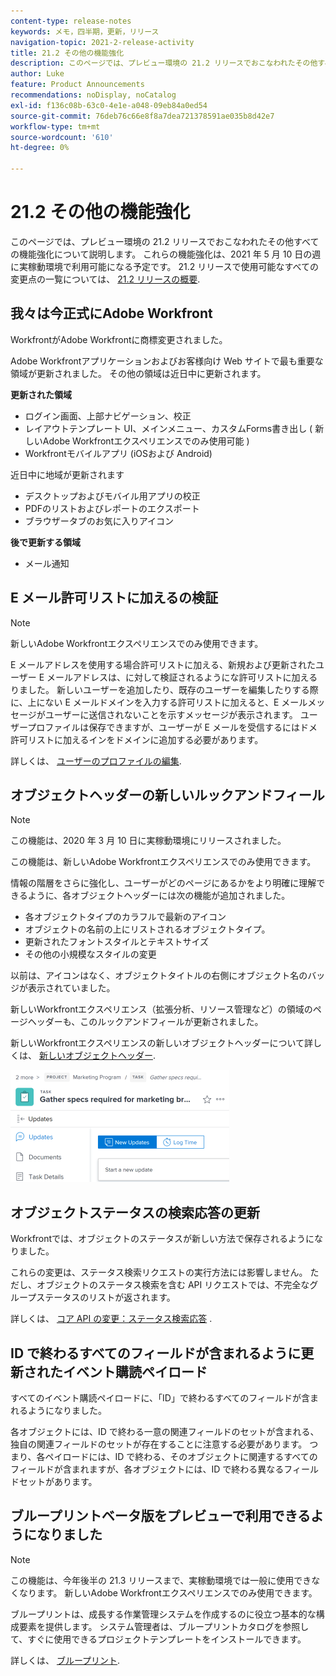 ```yaml
---
content-type: release-notes
keywords: メモ，四半期，更新，リリース
navigation-topic: 2021-2-release-activity
title: 21.2 その他の機能強化
description: このページでは、プレビュー環境の 21.2 リリースでおこなわれたその他すべての機能強化について説明します。 これらの機能強化は、2021 年 5 月 10 日の週に実稼動環境で利用可能になる予定です。 21.2 リリースで使用できるすべての変更点の一覧については、 21.2 リリースの概要を参照してください。
author: Luke
feature: Product Announcements
recommendations: noDisplay, noCatalog
exl-id: f136c08b-63c0-4e1e-a048-09eb84a0ed54
source-git-commit: 76deb76c66e8f8a7dea721378591ae035b8d42e7
workflow-type: tm+mt
source-wordcount: '610'
ht-degree: 0%

---
```


# 21.2 その他の機能強化

このページでは、プレビュー環境の 21.2 リリースでおこなわれたその他すべての機能強化について説明します。 これらの機能強化は、2021 年 5 月 10 日の週に実稼動環境で利用可能になる予定です。 21.2 リリースで使用可能なすべての変更点の一覧については、 [21.2 リリースの概要](../../../product-announcements/product-releases/21.2-release-activity/21-2-release-overview.md).

## 我々は今正式にAdobe Workfront

WorkfrontがAdobe Workfrontに商標変更されました。

Adobe Workfrontアプリケーションおよびお客様向け Web サイトで最も重要な領域が更新されました。 その他の領域は近日中に更新されます。

**更新された領域**

* ログイン画面、上部ナビゲーション、校正
* レイアウトテンプレート UI、メインメニュー、カスタムForms書き出し ( 新しいAdobe Workfrontエクスペリエンスでのみ使用可能 )
* Workfrontモバイルアプリ (iOSおよび Android)

近日中に地域が更新されます

* デスクトップおよびモバイル用アプリの校正
* PDFのリストおよびレポートのエクスポート
* ブラウザータブのお気に入りアイコン

**後で更新する領域**

* メール通知

## E メール許可リストに加えるの検証

>[!NOTE]
>
>新しいAdobe Workfrontエクスペリエンスでのみ使用できます。

E メールアドレスを使用する場合許可リストに加える、新規および更新されたユーザー E メールアドレスは、に対して検証されるようにな許可リストに加えるりました。 新しいユーザーを追加したり、既存のユーザーを編集したりする際に、上にない E メールドメインを入力する許可リストに加えると、E メールメッセージがユーザーに送信されないことを示すメッセージが表示されます。 ユーザープロファイルは保存できますが、ユーザーが E メールを受信するにはドメ許可リストに加えるインをドメインに追加する必要があります。

詳しくは、 [ユーザーのプロファイルの編集](../../../administration-and-setup/add-users/create-and-manage-users/edit-a-users-profile.md).

## オブジェクトヘッダーの新しいルックアンドフィール

>[!NOTE]
>
>この機能は、2020 年 3 月 10 日に実稼動環境にリリースされました。
>
>この機能は、新しいAdobe Workfrontエクスペリエンスでのみ使用できます。

情報の階層をさらに強化し、ユーザーがどのページにあるかをより明確に理解できるように、各オブジェクトヘッダーには次の機能が追加されました。

* 各オブジェクトタイプのカラフルで最新のアイコン
* オブジェクトの名前の上にリストされるオブジェクトタイプ。
* 更新されたフォントスタイルとテキストサイズ
* その他の小規模なスタイルの変更

以前は、アイコンはなく、オブジェクトタイトルの右側にオブジェクト名のバッジが表示されていました。

新しいWorkfrontエクスペリエンス（拡張分析、リソース管理など）の領域のページヘッダーも、このルックアンドフィールが更新されました。

新しいWorkfrontエクスペリエンスの新しいオブジェクトヘッダーについて詳しくは、 [新しいオブジェクトヘッダー](../../../workfront-basics/the-new-workfront-experience/new-object-headers.md).

![](assets/product-announcement-object-header-350x179.png)

## オブジェクトステータスの検索応答の更新

Workfrontでは、オブジェクトのステータスが新しい方法で保存されるようになりました。

これらの変更は、ステータス検索リクエストの実行方法には影響しません。 ただし、オブジェクトのステータス検索を含む API リクエストでは、不完全なグループステータスのリストが返されます。

詳しくは、 [コア API の変更：ステータス検索応答](../../../wf-api/api/api-changes-search.md) .

## ID で終わるすべてのフィールドが含まれるように更新されたイベント購読ペイロード

すべてのイベント購読ペイロードに、「ID」で終わるすべてのフィールドが含まれるようになりました。

各オブジェクトには、ID で終わる一意の関連フィールドのセットが含まれる、独自の関連フィールドのセットが存在することに注意する必要があります。 つまり、各ペイロードには、ID で終わる、そのオブジェクトに関連するすべてのフィールドが含まれますが、各オブジェクトには、ID で終わる異なるフィールドセットがあります。

## ブループリントベータ版をプレビューで利用できるようになりました

>[!NOTE]
>
>この機能は、今年後半の 21.3 リリースまで、実稼動環境では一般に使用できなくなります。 新しいAdobe Workfrontエクスペリエンスでのみ使用できます。

ブループリントは、成長する作業管理システムを作成するのに役立つ基本的な構成要素を提供します。 システム管理者は、ブループリントカタログを参照して、すぐに使用できるプロジェクトテンプレートをインストールできます。

詳しくは、 [ブループリント](../../../administration-and-setup/blueprints/blueprints.md).
